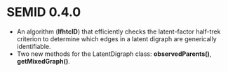 # SEMID 0.4.0

* An algorithm (**lfhtcID**) that efficiently checks the latent-factor half-trek criterion to determine which edges in a latent digraph are generically identifiable.
* Two new methods for the LatentDigraph class: **observedParents()**, **getMixedGraph()**.